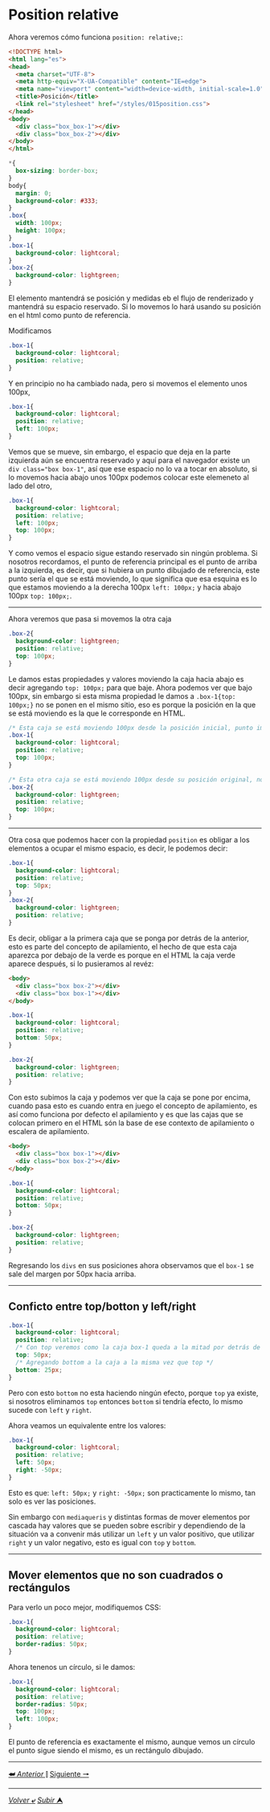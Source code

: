 # Position relative

Ahora veremos cómo funciona ``position: relative;``:

```HTML
<!DOCTYPE html>
<html lang="es">
<head>
  <meta charset="UTF-8">
  <meta http-equiv="X-UA-Compatible" content="IE=edge">
  <meta name="viewport" content="width=device-width, initial-scale=1.0">
  <title>Posición</title>
  <link rel="stylesheet" href="/styles/015position.css">
</head>
<body>
  <div class="box_box-1"></div>
  <div class="box_box-2"></div>
</body>
</html>
```

```CSS
*{
  box-sizing: border-box;
}
body{
  margin: 0;
  background-color: #333;
}
.box{
  width: 100px;
  height: 100px;
}
.box-1{
  background-color: lightcoral;
}
.box-2{
  background-color: lightgreen;
}
```

El elemento mantendrá se posición y medidas eb el flujo de renderizado y mantendrá su espacio reservado. Si lo movemos lo hará usando su posición en el html como punto de referencia.

Modificamos 

```CSS
.box-1{
  background-color: lightcoral;
  position: relative;
}
```
Y en principio no ha cambiado nada, pero si movemos el elemento unos 100px,

```CSS
.box-1{
  background-color: lightcoral;
  position: relative;
  left: 100px;
}
```

Vemos que se mueve, sin embargo, el espacio que deja en la parte izquierda aún se encuentra reservado y aquí para el navegador existe un `div class="box box-1"`, así que ese espacio no lo va a tocar en absoluto, si lo movemos hacia abajo unos 100px podemos colocar este elemeneto al lado del otro,

```CSS
.box-1{
  background-color: lightcoral;
  position: relative;
  left: 100px;
  top: 100px;
}

```
Y como vemos el espacio sigue estando reservado sin ningún problema. Si nosotros recordamos, el punto de referencia principal es el punto de arriba a la izquierda, es decir, que si hubiera un punto dibujado de referencia, este punto sería el que se está moviendo, lo que significa que esa esquina es lo que estamos moviendo a la derecha 100px `left: 100px;` y hacia abajo 100px ``top: 100px;``.

---

Ahora veremos que pasa si movemos la otra caja

```CSS
.box-2{
  background-color: lightgreen;
  position: relative;
  top: 100px;
}
```

Le damos estas propiedades y valores moviendo la caja hacia abajo es decir agregando `top: 100px;` para que baje.
Ahora podemos ver que bajo 100px, sin embargo si esta misma propiedad le damos a `.box-1{top: 100px;}` no se ponen en el mismo sitio, eso es porque la posición en la que se está moviendo es la que le corresponde en HTML.

```CSS
/* Esta caja se está moviendo 100px desde la posición inicial, punto imaginario arriba/izquierda */
.box-1{
  background-color: lightcoral;
  position: relative;
  top: 100px;
}

/* Esta otra caja se está moviendo 100px desde su posición original, no desde donde ella quiera, si no desde donde le corresponde arriba/izquierda */
.box-2{
  background-color: lightgreen;
  position: relative;
  top: 100px;
}
```
---

Otra cosa que podemos hacer con la propiedad `position` es obligar a los elementos a ocupar el mismo espacio, es decir, le podemos decir:

```CSS
.box-1{
  background-color: lightcoral;
  position: relative;
  top: 50px;
}
.box-2{
  background-color: lightgreen;
  position: relative;
}
```
Es decir, obligar a la primera caja que se ponga por detrás de la anterior, esto es parte del concepto de apilamiento, el hecho de que esta caja aparezca por debajo de la verde es porque en el HTML la caja verde aparece después, si lo pusieramos al revéz:

```HTML
<body>
  <div class="box box-2"></div>
  <div class="box box-1"></div>
</body>
```

```CSS
.box-1{
  background-color: lightcoral;
  position: relative;
  bottom: 50px;
}

.box-2{
  background-color: lightgreen;
  position: relative;
}
```
Con esto subimos la caja y podemos ver que la caja se pone por encima, cuando pasa esto es cuando entra en juego el concepto de apilamiento, es así como funciona por defecto el apilamiento y es que las cajas que se colocan primero en el HTML són la base de ese contexto de apilamiento o escalera de apilamiento.

```HTML
<body>
  <div class="box box-1"></div>
  <div class="box box-2"></div>
</body>
```
```CSS
.box-1{
  background-color: lightcoral;
  position: relative;
  bottom: 50px;
}

.box-2{
  background-color: lightgreen;
  position: relative;
}
```
Regresando los `divs` en sus posiciones ahora observamos que el `box-1` se sale del margen por 50px hacia arriba.

---

## Conficto entre top/botton y left/right

```CSS
.box-1{
  background-color: lightcoral;
  position: relative;
  /* Con top veremos como la caja box-1 queda a la mitad por detrás de la box-2 */
  top: 50px;
  /* Agregando bottom a la caja a la misma vez que top */
  bottom: 25px;
}
```
Pero con esto `bottom` no esta haciendo ningún efecto, porque ``top`` ya existe, si nosotros eliminamos `top` entonces `bottom` si tendría efecto, lo mismo sucede con `left` y `right`.

Ahora veamos un equivalente entre los valores:

```CSS
.box-1{
  background-color: lightcoral;
  position: relative;
  left: 50px;
  right: -50px;
}
```
Esto es que: `left: 50px;` y `right: -50px;` son practicamente lo mismo, tan solo es ver las posiciones.

Sin embargo con `mediaqueris` y distintas formas de mover elementos por cascada hay valores que se pueden sobre escribir y dependiendo de la situación va a convenir más utilizar un ``left`` y un valor positivo, que utilizar `right` y un valor negativo, esto es igual con `top` y `bottom`.

---

## Mover elementos que no son cuadrados o rectángulos

Para verlo un poco mejor, modifiquemos CSS:

```CSS
.box-1{
  background-color: lightcoral;
  position: relative;
  border-radius: 50px;
}
```

Ahora tenenos un círculo, si le damos:

```CSS
.box-1{
  background-color: lightcoral;
  position: relative;
  border-radius: 50px;
  top: 100px;
  left: 100px;
}
```
El punto de referencia es exactamente el mismo, aunque vemos un círculo el punto sigue siendo el mismo, es un rectángulo dibujado.

---

[**&#11176;** *Anterior* &#11007;](/teoria/teoriaBasica/015_position.md "Posición") 
[Siguiente **&#129042;**](/teoria/teoriaBasica/015.2_positionAbsolute.md "Posición absoluta")

---

[*Volver* **&ldca;**](/teoria/README.md "Menu principal") 
[*Subir* **&#11165;**](# "Ir al título")